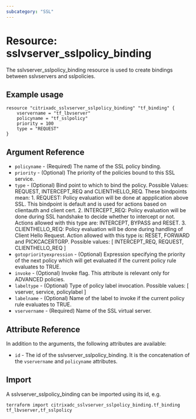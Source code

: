 ```yaml
---
subcategory: "SSL"
---
```


# Resource: sslvserver_sslpolicy_binding

The sslvserver_sslpolicy_binding resource is used to create bindings between sslvservers and sslpolicies.


## Example usage

```hcl
resource "citrixadc_sslvserver_sslpolicy_binding" "tf_binding" {
    vservername = "tf_lbvserver"
    policyname = "tf_sslpolicy"
    priority = 100
    type = "REQUEST"
}
```


## Argument Reference

* `policyname` - (Required) The name of the SSL policy binding.
* `priority` - (Optional) The priority of the policies bound to this SSL service.
* `type` - (Optional) Bind point to which to bind the policy. Possible Values: REQUEST, INTERCEPT_REQ and CLIENTHELLO_REQ. These bindpoints mean: 1. REQUEST: Policy evaluation will be done at appplication above SSL. This bindpoint is default and is used for actions based on clientauth and client cert. 2. INTERCEPT_REQ: Policy evaluation will be done during SSL handshake to decide whether to intercept or not. Actions allowed with this type are: INTERCEPT, BYPASS and RESET. 3. CLIENTHELLO_REQ: Policy evaluation will be done during handling of Client Hello Request. Action allowed with this type is: RESET, FORWARD and PICKCACERTGRP. Possible values: [ INTERCEPT_REQ, REQUEST, CLIENTHELLO_REQ ]
* `gotopriorityexpression` - (Optional) Expression specifying the priority of the next policy which will get evaluated if the current policy rule evaluates to TRUE.
* `invoke` - (Optional) Invoke flag. This attribute is relevant only for ADVANCED policies.
* `labeltype` - (Optional) Type of policy label invocation. Possible values: [ vserver, service, policylabel ]
* `labelname` - (Optional) Name of the label to invoke if the current policy rule evaluates to TRUE.
* `vservername` - (Required) Name of the SSL virtual server.


## Attribute Reference

In addition to the arguments, the following attributes are available:

* `id` - The id of the sslvserver_sslpolicy_binding. It is the concatenation of the `vservername` and `policyname` attributes.


## Import

A sslvserver_sslpolicy_binding can be imported using its id, e.g.

```shell
terraform import citrixadc_sslvserver_sslpolicy_binding.tf_binding tf_lbvserver,tf_sslpolicy
```
